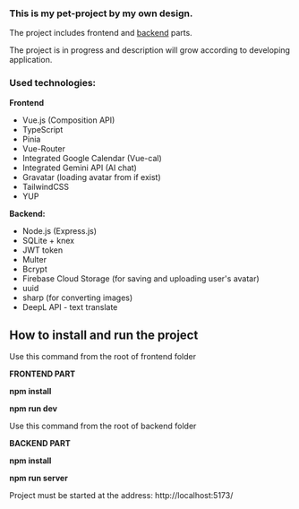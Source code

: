 ### This is my pet-project by my own design.
The project includes frontend and [backend](https://github.com/AnnaKhiz/mameliya_backend) parts.

The project is in progress and description will grow according to developing application.

### Used technologies:
**Frontend**
- Vue.js (Composition API)
- TypeScript
- Pinia
- Vue-Router
- Integrated Google Calendar (Vue-cal)
- Integrated Gemini API (AI chat)
- Gravatar (loading avatar from if exist)
- TailwindCSS
- YUP

**Backend:**
- Node.js (Express.js)
- SQLite + knex
- JWT token
- Multer
- Bcrypt
- Firebase Cloud Storage (for saving and uploading user's avatar)
- uuid
- sharp (for converting images)
- DeepL API - text translate

## How to install and run the project

Use this command from the root of frontend folder

**FRONTEND PART**

**npm install**

**npm run dev**

Use this command from the root of backend folder

**BACKEND PART**

**npm install**

**npm run server**

Project must be started at the address: http://localhost:5173/
